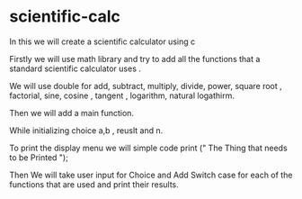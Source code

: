# scientific-calc
In this we will create a scientific calculator using c 

Firstly we will use math library and try to add all the functions that a standard scientific calculator uses .

We will use double for add, subtract, multiply, divide, power, square root , factorial, sine, cosine , tangent , logarithm, natural logathirm.

Then we will add a main function.

While initializing choice a,b , reuslt and n.

To print the display menu we will simple code print (" The Thing that needs to be Printed ");

Then We will take user input for Choice and Add Switch case for each of the functions that are used and print their results.
